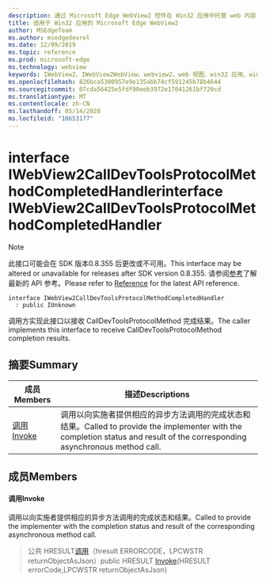 ```yaml
---
description: 通过 Microsoft Edge WebView2 控件在 Win32 应用中托管 web 内容
title: 适用于 Win32 应用的 Microsoft Edge WebView2
author: MSEdgeTeam
ms.author: msedgedevrel
ms.date: 12/09/2019
ms.topic: reference
ms.prod: microsoft-edge
ms.technology: webview
keywords: IWebView2、IWebView2WebView、webview2、web 视图、win32 应用、win32、edge
ms.openlocfilehash: 826bca5300957e9e135abb74cf591245b78b4644
ms.sourcegitcommit: 07cda56425e5fdf90eeb3972e17041261bf720cd
ms.translationtype: MT
ms.contentlocale: zh-CN
ms.lasthandoff: 05/14/2020
ms.locfileid: "10653177"
---
```

# <span data-ttu-id="c4246-104">interface IWebView2CallDevToolsProtocolMethodCompletedHandler</span><span class="sxs-lookup"><span data-stu-id="c4246-104">interface IWebView2CallDevToolsProtocolMethodCompletedHandler</span></span> 

> [!NOTE]
> <span data-ttu-id="c4246-105">此接口可能会在 SDK 版本0.8.355 后更改或不可用。</span><span class="sxs-lookup"><span data-stu-id="c4246-105">This interface may be altered or unavailable for releases after SDK version 0.8.355.</span></span> <span data-ttu-id="c4246-106">请参阅[参考](../../../webview2-api-reference.md)了解最新的 API 参考。</span><span class="sxs-lookup"><span data-stu-id="c4246-106">Please refer to [Reference](../../../webview2-api-reference.md) for the latest API reference.</span></span>

```
interface IWebView2CallDevToolsProtocolMethodCompletedHandler
  : public IUnknown
```

<span data-ttu-id="c4246-107">调用方实现此接口以接收 CallDevToolsProtocolMethod 完成结果。</span><span class="sxs-lookup"><span data-stu-id="c4246-107">The caller implements this interface to receive CallDevToolsProtocolMethod completion results.</span></span>

## <span data-ttu-id="c4246-108">摘要</span><span class="sxs-lookup"><span data-stu-id="c4246-108">Summary</span></span>

 <span data-ttu-id="c4246-109">成员</span><span class="sxs-lookup"><span data-stu-id="c4246-109">Members</span></span>                        | <span data-ttu-id="c4246-110">描述</span><span class="sxs-lookup"><span data-stu-id="c4246-110">Descriptions</span></span>
--------------------------------|---------------------------------------------
[<span data-ttu-id="c4246-111">调用</span><span class="sxs-lookup"><span data-stu-id="c4246-111">Invoke</span></span>](#invoke) | <span data-ttu-id="c4246-112">调用以向实施者提供相应的异步方法调用的完成状态和结果。</span><span class="sxs-lookup"><span data-stu-id="c4246-112">Called to provide the implementer with the completion status and result of the corresponding asynchronous method call.</span></span>

## <span data-ttu-id="c4246-113">成员</span><span class="sxs-lookup"><span data-stu-id="c4246-113">Members</span></span>

#### <span data-ttu-id="c4246-114">调用</span><span class="sxs-lookup"><span data-stu-id="c4246-114">Invoke</span></span> 

<span data-ttu-id="c4246-115">调用以向实施者提供相应的异步方法调用的完成状态和结果。</span><span class="sxs-lookup"><span data-stu-id="c4246-115">Called to provide the implementer with the completion status and result of the corresponding asynchronous method call.</span></span>

> <span data-ttu-id="c4246-116">公共 HRESULT[调用](#invoke)（hresult ERRORCODE，LPCWSTR returnObjectAsJson）</span><span class="sxs-lookup"><span data-stu-id="c4246-116">public HRESULT [Invoke](#invoke)(HRESULT errorCode,LPCWSTR returnObjectAsJson)</span></span>

